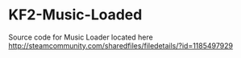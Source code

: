 # KF2-Music-Loaded
Source code for Music Loader located here http://steamcommunity.com/sharedfiles/filedetails/?id=1185497929
